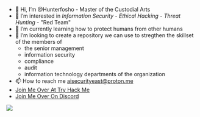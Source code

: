 - 👋 Hi, I’m @Hunterfosho - Master of the Custodial Arts
- 👀 I’m interested in *Information Security* - *Ethical Hacking* - *Threat Hunting* - "Red Team"
- 🌱 I’m currently learning how to protect humans from other humans
- 💞️ I’m looking to create a repository we can use to stregthen the skillset of the members of 
  - the senior management 
  - information security
  - compliance
  - audit
  - information technology 
  departments of the organization
- 📫 How to reach me aisecurityeast@proton.me
- [Join Me Over At Try Hack Me](https://tryhackme.com/dashboard)
- [Join Me Over On Discord](https://discord.com/channels/@me)
<!---
Hunterfosho/Hunterfosho is a ✨ special ✨ repository because its `README.md` (this file) appears on your GitHub profile.
You can click the Preview link to take a look at your changes.
--->
<img src="https://img.shields.io/github/last-commit/Hunterfosho/Hunterfosho.svg"/> </p>
